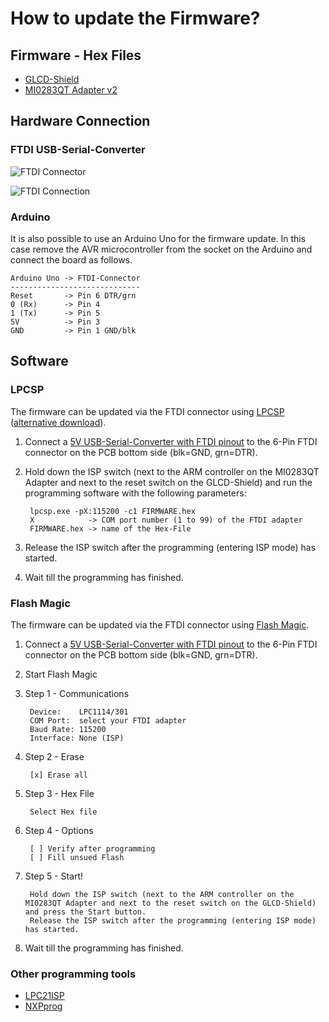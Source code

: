 # How to update the Firmware?

## Firmware - Hex Files

* [GLCD-Shield](https://raw.github.com/watterott/MI0283QT-Adapter/master/fw/update_guide/fw_glcdshield.hex)
* [MI0283QT Adapter v2](https://raw.github.com/watterott/MI0283QT-Adapter/master/fw/update_guide/fw_mi0283qt9.hex)


## Hardware Connection

### FTDI USB-Serial-Converter

![FTDI Connector](https://raw.github.com/watterott/MI0283QT-Adapter/master/fw/update_guide/update1.jpg)

![FTDI Connection](https://raw.github.com/watterott/MI0283QT-Adapter/master/fw/update_guide/update2.jpg)

### Arduino

It is also possible to use an Arduino Uno for the firmware update. In this case remove the AVR microcontroller from the socket on the Arduino and connect the board as follows.

    Arduino Uno -> FTDI-Connector
    -----------------------------
    Reset       -> Pin 6 DTR/grn
    0 (Rx)      -> Pin 4
    1 (Tx)      -> Pin 5
    5V          -> Pin 3
    GND         -> Pin 1 GND/blk


## Software

### LPCSP

The firmware can be updated via the FTDI connector using [LPCSP](http://elm-chan.org/works/sp78k/report_e.html)
([alternative download](https://raw.github.com/watterott/MI0283QT-Adapter/master/fw/update_guide/lpcsp.zip)).

1. Connect a [5V USB-Serial-Converter with FTDI pinout](http://www.watterott.com/en/FTDI-Breakout-Reloaded-V11) to the 6-Pin FTDI connector on the PCB bottom side (blk=GND, grn=DTR).

2. Hold down the ISP switch (next to the ARM controller on the MI0283QT Adapter and next to the reset switch on the GLCD-Shield) and run the programming software with the following parameters:

        lpcsp.exe -pX:115200 -c1 FIRMWARE.hex
        X            -> COM port number (1 to 99) of the FTDI adapter
        FIRMWARE.hex -> name of the Hex-File

3. Release the ISP switch after the programming (entering ISP mode) has started.

4. Wait till the programming has finished.


### Flash Magic

The firmware can be updated via the FTDI connector using [Flash Magic](http://www.flashmagictool.com).

1. Connect a [5V USB-Serial-Converter with FTDI pinout](http://www.watterott.com/en/FTDI-Breakout-Reloaded-V11) to the 6-Pin FTDI connector on the PCB bottom side (blk=GND, grn=DTR).

2. Start Flash Magic

3. Step 1 - Communications

        Device:    LPC1114/301
        COM Port:  select your FTDI adapter
        Baud Rate: 115200
        Interface: None (ISP)

4. Step 2 - Erase

        [x] Erase all

5. Step 3 - Hex File

        Select Hex file

6. Step 4 - Options

        [ ] Verify after programming
        [ ] Fill unsued Flash

7. Step 5 - Start!

        Hold down the ISP switch (next to the ARM controller on the MI0283QT Adapter and next to the reset switch on the GLCD-Shield) and press the Start button.
        Release the ISP switch after the programming (entering ISP mode) has started.

8. Wait till the programming has finished.


### Other programming tools

* [LPC21ISP](http://sourceforge.net/projects/lpc21isp/)
* [NXPprog](http://sourceforge.net/projects/nxpprog/)

